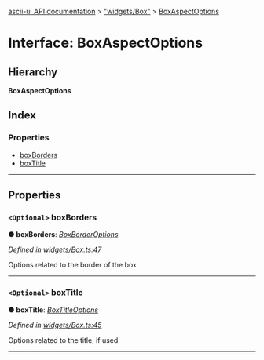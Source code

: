 [ascii-ui API documentation](../README.md) > ["widgets/Box"](../modules/_widgets_box_.md) > [BoxAspectOptions](../interfaces/_widgets_box_.boxaspectoptions.md)

# Interface: BoxAspectOptions

## Hierarchy

**BoxAspectOptions**

## Index

### Properties

* [boxBorders](_widgets_box_.boxaspectoptions.md#boxborders)
* [boxTitle](_widgets_box_.boxaspectoptions.md#boxtitle)

---

## Properties

<a id="boxborders"></a>

### `<Optional>` boxBorders

**● boxBorders**: *[BoxBorderOptions](_widgets_box_.boxborderoptions.md)*

*Defined in [widgets/Box.ts:47](https://github.com/danikaze/ascii-ui/blob/da18f7c/src/widgets/Box.ts#L47)*

Options related to the border of the box

___
<a id="boxtitle"></a>

### `<Optional>` boxTitle

**● boxTitle**: *[BoxTitleOptions](_widgets_box_.boxtitleoptions.md)*

*Defined in [widgets/Box.ts:45](https://github.com/danikaze/ascii-ui/blob/da18f7c/src/widgets/Box.ts#L45)*

Options related to the title, if used

___

